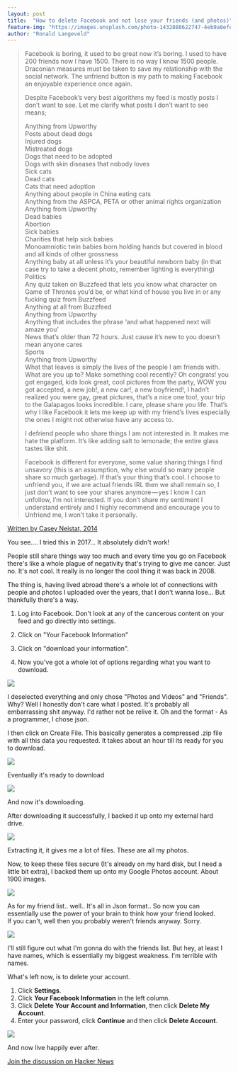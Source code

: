 ```yaml
---
layout: post
title:  "How to delete Facebook and not lose your friends (and photos)"
feature-img: "https://images.unsplash.com/photo-1432888622747-4eb9a8efeb07?ixlib=rb-0.3.5&ixid=eyJhcHBfaWQiOjEyMDd9&s=6354c26fa366d6b456db1d7cf1137c89&auto=format&fit=crop&w=2253&q=80"
author: "Ronald Langeveld"
---
```


> Facebook is boring, it used to be great now it’s boring. I used to have 200 friends now I have 1500. There is no way I know 1500 people. Draconian measures must be taken to save my relationship with the social network. The unfriend button is my path to making Facebook an enjoyable experience once again.
> 
> Despite Facebook’s very best algorithms my feed is mostly posts I don’t want to see. Let me clarify what posts I don’t want to see means;
> 
> Anything from Upworthy  
> Posts about dead dogs  
> Injured dogs  
> Mistreated dogs  
> Dogs that need to be adopted  
> Dogs with skin diseases that nobody loves  
> Sick cats  
> Dead cats  
> Cats that need adoption  
> Anything about people in China eating cats  
> Anything from the ASPCA, PETA or other animal rights organization  
> Anything from Upworthy  
> Dead babies  
> Abortion  
> Sick babies  
> Charities that help sick babies  
> Monoamniotic twin babies born holding hands but covered in blood and all kinds of other grossness  
> Anything baby at all unless it’s your beautiful newborn baby (in that case try to take a decent photo, remember lighting is everything)  
> Politics  
> Any quiz taken on Buzzfeed that lets you know what character on Game of Thrones you’d be, or what kind of house you live in or any fucking quiz from Buzzfeed  
> Anything at all from Buzzfeed  
> Anything from Upworthy  
> Anything that includes the phrase ‘and what happened next will amaze you’  
> News that’s older than 72 hours. Just cause it’s new to you doesn’t mean anyone cares  
> Sports  
> Anything from Upworthy  
> What that leaves is simply the lives of the people I am friends with. What are you up to? Make something cool recently? Oh congrats! you got engaged, kids look great, cool pictures from the party, WOW you got accepted, a new job!, a new car!, a new boyfriend!, I hadn’t realized you were gay, great pictures, that’s a nice one too!, your trip to the Galapagos looks incredible. I care, please share you life. That’s why I like Facebook it lets me keep up with my friend’s lives especially the ones I might not otherwise have any access to.
> 
> I defriend people who share things I am not interested in. It makes me hate the platform. It’s like adding salt to lemonade; the entire glass tastes like shit.
> 
> Facebook is different for everyone, some value sharing things I find unsavory (this is an assumption, why else would so many people share so much garbage). If that’s your thing that’s cool. I choose to unfriend you, if we are actual friends IRL then we shall remain so, I just don’t want to see your shares anymore — yes I know I can unfollow, I’m not interested. If you don’t share my sentiment I understand entirely and I highly recommend and encourage you to Unfriend me, I won’t take it personally.

[Written by Casey Neistat, 2014](https://medium.com/@CaseyNeistat/yes-i-unfriended-you-dont-take-it-personally-460203eb8378)

You see.... I tried this in 2017... It absolutely didn't work!

People still share things way too much and every time you go on Facebook there's like a whole plague of negativity that's trying to give me cancer. Just no. It's not cool. It really is no longer the cool thing it was back in 2008.

The thing is, having lived abroad there's a whole lot of connections with people and photos I uploaded over the years, that I don't wanna lose... But thankfully there's a way.

1) Log into Facebook. Don't look at any of the cancerous content on your feed and go directly into settings.

2) Click on "Your Facebook Information"

3) Click on "download your information".

4) Now you've got a whole lot of options regarding what you want to download.

![](https://i.imgur.com/KhrUpch.png)

I deselected everything and only chose "Photos and Videos" and "Friends". Why? Well I honestly don't care what I posted. It's probably all embarrassing shit anyway. I'd rather not be relive it. Oh and the format - As a programmer, I chose json.

I then click on Create File. This basically generates a compressed .zip file with all this data you requested. It takes about an hour till its ready for you to download.

![](https://i.imgur.com/AQ1Sf3b.png)

Eventually it's ready to download

![](https://i.imgur.com/lwjUqy7.png)

And now it's downloading.

After downloading it successfully, I backed it up onto my external hard drive.

![](https://i.imgur.com/g5pn3Gu.png)

Extracting it, it gives me a lot of files. These are all my photos.

Now, to keep these files secure (It's already on my hard disk, but I need a little bit extra), I backed them up onto my Google Photos account. About 1900 images.

![](https://i.imgur.com/LqD1gTW.jpg)

As for my friend list.. well.. It's all in Json format.. So now you can essentially use the power of your brain to think how your friend looked.  
If you can't, well then you probably weren't friends anyway. Sorry.

![](https://i.imgur.com/VoZNAOO.png)

I'll still figure out what I'm gonna do with the friends list. But hey, at least I have names, which is essentially my biggest weakness. I'm terrible with names.

What's left now, is to delete your account.

1.  Click **Settings**.
2.  Click **Your Facebook Information** in the left column.
3.  Click **Delete Your Account and Information**, then click **Delete My Account**.
4.  Enter your password, click **Continue** and then click **Delete Account**.

![](https://i.imgur.com/JS0lQ5h.png)

And now live happily ever after.

[Join the discussion on Hacker News](https://news.ycombinator.com/item?id=18164188)